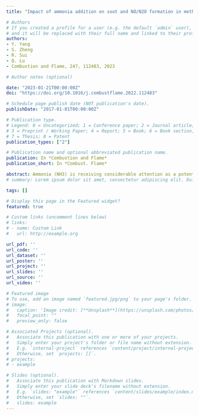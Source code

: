 ```yaml
---
title: "Impact of ammonia addition on soot and NO/N2O formation in methane/air co-flow diffusion flames"

# Authors
# If you created a profile for a user (e.g. the default `admin` user), write the username (folder name) here 
# and it will be replaced with their full name and linked to their profile.
authors:
- Y. Yang
- S. Zheng
- R. Sui
- Q. Lu
- Combustion and Flame, 247, 112483, 2023

# Author notes (optional)

date: "2023-01-21T00:00:00Z"
doi: "https://doi.org/10.1016/j.combustflame.2022.112483"

# Schedule page publish date (NOT publication's date).
publishDate: "2017-01-01T00:00:00Z"

# Publication type.
# Legend: 0 = Uncategorized; 1 = Conference paper; 2 = Journal article;
# 3 = Preprint / Working Paper; 4 = Report; 5 = Book; 6 = Book section;
# 7 = Thesis; 8 = Patent
publication_types: ["2"]

# Publication name and optional abbreviated publication name.
publication: In *Combustion and Flame*
publication_short: In *Combust. Flame*

abstract: Ammonia (NH3) is receiving considerable attention as a potential substitute for carbon-containing fuels to reduce CO2 and soot emissions. Co-burning with hydrocarbons is a feasible solution to improve the combustion performance of NH3, which however, brings new challenges such as NO emissions. Hence, it is essential to investigate the detailed suppression/formation mechanisms of soot and NO during the co-burning of NH3 and hydrocarbons. In this study, the effects of NH3 addition in the fuel stream on soot and NO formations in a CH4/air co-flow atmospheric-pressure diffusion flame were numerically investigated using a 2D code and a combined chemical mechanism comprised of a model of polycyclic aromatic hydrocarbons (PAHs) up to five-rings and detailed nitrogen-containing reactions. The integral of reaction rates over the whole flame were obtained in both CH4 and CH4single bondNH3 co-flow flames to quantitatively investigate how the NH3 addition affected the soot and NO formation pathways. The results showed that the addition of 10% NH3 in the fuel stream of a CH4/air diffusion flame had a strong suppression on soot formation, decreasing the peak soot volume fractions by 38.9%. It was found that the NH3 addition led to decreases in CH4 and H mole fractions close to the burner exit, and hence lowered the integral of reaction rate of R67 (CH4+H=CH3+H2) by 1.07×10−5 mol/s, which in turn reduced the A1 production mainly through the pathway of CH4→CH3→C2H6→C2H5→C2H4→C2H3→C2H2→C3H3→A1. NO and NH played an important role in the consumption of C1∼C2 species involved in A1 formation pathways. The NH3 addition led to an increase in the integrated rates of CH3+NH=CH2NH+H and C2H+NO=HCN+CO by 2.45×10−6 and 2.59×10−6 mol/s, respectively. The decrease of A1 mole fraction reduced the inception, condensation and HACA surface growth rates. The peak NO mole fraction was increased by two orders of magnitude, from 28 ppm in the CH4 flame to 3060 ppm in the CH4single bondNH3 flame. A promoting effect of NH3 addition on N2O was observed in CH4single bondNH3 mixtures, however, through different channels than that of CH4 flames. In addition, more CN species, such as CH2NH, H2CH and CH2CN, were produced in the CH4single bondNH3 flame compared to the CH4 flame.
# summary: Lorem ipsum dolor sit amet, consectetur adipiscing elit. Duis posuere tellus ac convallis placerat. Proin tincidunt magna sed ex sollicitudin condimentum.

tags: []

# Display this page in the Featured widget?
featured: true

# Custom links (uncomment lines below)
# links:
# - name: Custom Link
#   url: http://example.org

url_pdf: ''
url_code: ''
url_dataset: ''
url_poster: ''
url_project: ''
url_slides: ''
url_source: ''
url_video: ''

# Featured image
# To use, add an image named `featured.jpg/png` to your page's folder. 
# image:
#   caption: 'Image credit: [**Unsplash**](https://unsplash.com/photos/pLCdAaMFLTE)'
#   focal_point: ""
#   preview_only: false

# Associated Projects (optional).
#   Associate this publication with one or more of your projects.
#   Simply enter your project's folder or file name without extension.
#   E.g. `internal-project` references `content/project/internal-project/index.md`.
#   Otherwise, set `projects: []`.
# projects:
# - example

# Slides (optional).
#   Associate this publication with Markdown slides.
#   Simply enter your slide deck's filename without extension.
#   E.g. `slides: "example"` references `content/slides/example/index.md`.
#   Otherwise, set `slides: ""`.
#   slides: example
---
```


